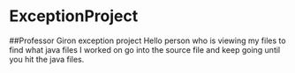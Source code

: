 # ExceptionProject
##Professor Giron exception project
Hello person who is viewing my files
to find what java files I worked on go into the source file and keep going until you hit the java files. 
